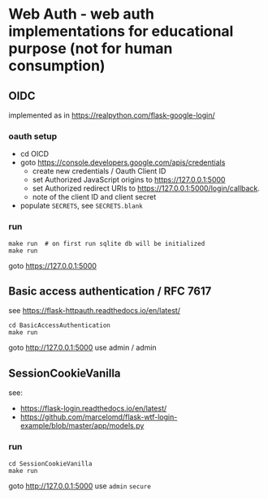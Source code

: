 # Web Auth - web auth implementations for educational purpose (not for human consumption)

## OIDC
implemented as in https://realpython.com/flask-google-login/

### oauth setup
* cd OICD
* goto https://console.developers.google.com/apis/credentials
	* create new credentials / Oauth Client ID 
	* set Authorized JavaScript origins to https://127.0.0.1:5000
	* set Authorized redirect URIs to https://127.0.0.1:5000/login/callback.
	* note of the client ID and client secret
* populate ```SECRETS```, see ```SECRETS.blank```

### run
	make run  # on first run sqlite db will be initialized
	make run

goto https://127.0.0.1:5000

## Basic access authentication / RFC 7617
see https://flask-httpauth.readthedocs.io/en/latest/

	cd BasicAccessAuthentication
	make run
goto http://127.0.0.1:5000
use admin / admin 

## SessionCookieVanilla
see:
* https://flask-login.readthedocs.io/en/latest/
* https://github.com/marcelomd/flask-wtf-login-example/blob/master/app/models.py


### run
	cd SessionCookieVanilla
	make run
goto http://127.0.0.1:5000
use ```admin``` ```secure```
